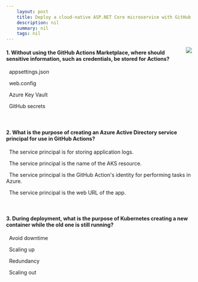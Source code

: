 ```yaml
---
    layout: post
    title: Deploy a cloud-native ASP.NET Core microservice with GitHub Actions 
    description: nil
    summary: nil
    tags: nil
---
```



 <a target="_blank" href="https://docs.microsoft.com/en-us/learn/modules/microservices-devops-aspnet-core/6-knowledge-check/"><i class="fas fa-external-link-alt"></i> </a>
 <img align="right" src="https://docs.microsoft.com/en-us/learn/achievements/aspnetcore/microservices-devops-aspnet-core.svg">
####  1. Without using the GitHub Actions Marketplace, where should sensitive information, such as credentials, be stored for Actions?


<i class='far fa-square'></i> &nbsp;&nbsp;appsettings.json

<i class='far fa-square'></i> &nbsp;&nbsp;web.config

<i class='far fa-square'></i> &nbsp;&nbsp;Azure Key Vault

<i class='fas fa-check-square' style='color: Dodgerblue;'></i> &nbsp;&nbsp;GitHub secrets
<br />
<br />
<br />

####  2. What is the purpose of creating an Azure Active Directory service principal for use in GitHub Actions?


<i class='far fa-square'></i> &nbsp;&nbsp;The service principal is for storing application logs.

<i class='far fa-square'></i> &nbsp;&nbsp;The service principal is the name of the AKS resource.

<i class='fas fa-check-square' style='color: Dodgerblue;'></i> &nbsp;&nbsp;The service principal is the GitHub Action's identity for performing tasks in Azure.

<i class='far fa-square'></i> &nbsp;&nbsp;The service principal is the web URL of the app.
<br />
<br />
<br />

####  3. During deployment, what is the purpose of Kubernetes creating a new container while the old one is still running?


<i class='fas fa-check-square' style='color: Dodgerblue;'></i> &nbsp;&nbsp;Avoid downtime

<i class='far fa-square'></i> &nbsp;&nbsp;Scaling up

<i class='far fa-square'></i> &nbsp;&nbsp;Redundancy

<i class='far fa-square'></i> &nbsp;&nbsp;Scaling out
<br />
<br />
<br />
